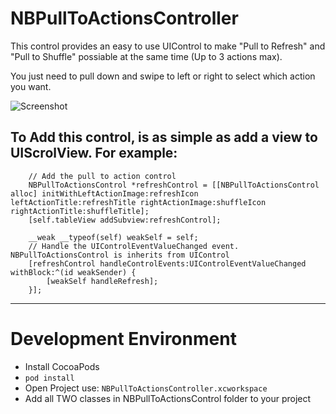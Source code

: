 NBPullToActionsController
=====

This control provides an easy to use UIControl to make "Pull to Refresh" and "Pull to Shuffle" possiable at the same time (Up to 3 actions max).

You just need to pull down and swipe to left or right to select which action you want.

![Screenshot](https://raw.githubusercontent.com/xuzhe/NBPullToActionsController/master/Screenshot/Screenshot1.png)

To Add this control, is as simple as add a view to UIScrolView. For example:
----------
```
    // Add the pull to action control
    NBPullToActionsControl *refreshControl = [[NBPullToActionsControl alloc] initWithLeftActionImage:refreshIcon leftActionTitle:refreshTitle rightActionImage:shuffleIcon rightActionTitle:shuffleTitle];
    [self.tableView addSubview:refreshControl];
    
    __weak __typeof(self) weakSelf = self;
    // Handle the UIControlEventValueChanged event. NBPullToActionsControl is inherits from UIControl
    [refreshControl handleControlEvents:UIControlEventValueChanged withBlock:^(id weakSender) {
        [weakSelf handleRefresh];
    }];
```
-----

Development Environment
=====
* Install CocoaPods
* `pod install`
* Open Project use: `NBPullToActionsController.xcworkspace`
* Add all TWO classes in NBPullToActionsControl folder to your project
